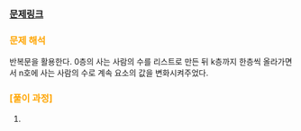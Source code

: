     
### [문제링크](https://www.acmicpc.net/problem/2775)

### <span style="color:orange"> 문제 해석 </span>
반복문을 활용한다.
0층의 사는 사람의 수를 리스트로 만든 뒤 k층까지 한층씩 올라가면서 n호에 사는 사람의 수로 계속 요소의 값을 변화시켜주었다.

### 

### <span style="color:orange"> [풀이 과정] </span>
1. 